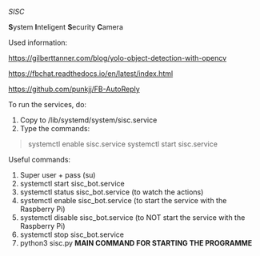 









*SISC*

**S**ystem **I**nteligent **S**ecurity **C**amera


Used information:
            
            
https://gilberttanner.com/blog/yolo-object-detection-with-opencv

https://fbchat.readthedocs.io/en/latest/index.html

https://github.com/punkjj/FB-AutoReply


To run the services, do:
1. Copy to /lib/systemd/system/sisc.service
2. Type the commands: 
> systemctl enable sisc.service
> systemctl start sisc.service
                      
                      
Useful commands:
1. Super user + pass (su)
2. systemctl start sisc_bot.service
3. systemctl status sisc_bot.service (to watch the actions)
4. systemctl enable sisc_bot.service (to start the service with the Raspberry Pi)
5. systemctl disable sisc_bot.service (to NOT start the service with the Raspberry Pi)
6. systemctl stop sisc_bot.service
7. python3 sisc.py **MAIN COMMAND FOR STARTING THE PROGRAMME**
